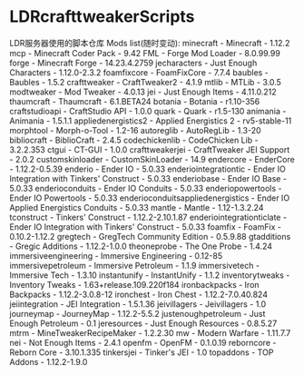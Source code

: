 # LDRcrafttweakerScripts
LDR服务器使用的脚本仓库
Mods list(随时变动):
minecraft - Minecraft - 1.12.2
mcp - Minecraft Coder Pack - 9.42
FML - Forge Mod Loader - 8.0.99.99
forge - Minecraft Forge - 14.23.4.2759
jecharacters - Just Enough Characters - 1.12.0-2.3.2
foamfixcore - FoamFixCore - 7.7.4
baubles - Baubles - 1.5.2
crafttweaker - CraftTweaker2 - 4.1.9
mtlib - MTLib - 3.0.5
modtweaker - Mod Tweaker - 4.0.13
jei - Just Enough Items - 4.11.0.212
thaumcraft - Thaumcraft - 6.1.BETA24
botania - Botania - r1.10-356
craftstudioapi - CraftStudio API - 1.0.0
quark - Quark - r1.5-130
animania - Animania - 1.5.1.1
appliedenergistics2 - Applied Energistics 2 - rv5-stable-11
morphtool - Morph-o-Tool - 1.2-16
autoreglib - AutoRegLib - 1.3-20
bibliocraft - BiblioCraft - 2.4.5
codechickenlib - CodeChicken Lib - 3.2.2.353
ctgui - CT-GUI - 1.0.0
crafttweakerjei - CraftTweaker JEI Support - 2.0.2
customskinloader - CustomSkinLoader - 14.9
endercore - EnderCore - 1.12.2-0.5.39
enderio - Ender IO - 5.0.33
enderiointegrationtic - Ender IO Integration with Tinkers' Construct - 5.0.33
enderiobase - Ender IO Base - 5.0.33
enderioconduits - Ender IO Conduits - 5.0.33
enderiopowertools - Ender IO Powertools - 5.0.33
enderioconduitsappliedenergistics - Ender IO Applied Energistics Conduits - 5.0.33
mantle - Mantle - 1.12-1.3.2.24
tconstruct - Tinkers' Construct - 1.12.2-2.10.1.87
enderiointegrationticlate - Ender IO Integration with Tinkers' Construct - 5.0.33
foamfix - FoamFix - 0.10.2-1.12.2
gregtech - GregTech Community Edition - 0.5.9.88
gtadditions - Gregic Additions - 1.12.2-1.0.0
theoneprobe - The One Probe - 1.4.24
immersiveengineering - Immersive Engineering - 0.12-85
immersivepetroleum - Immersive Petroleum - 1.1.9
immersivetech - Immersive Tech - 1.3.10
instantunify - InstantUnify - 1.1.2
inventorytweaks - Inventory Tweaks - 1.63+release.109.220f184
ironbackpacks - Iron Backpacks - 1.12.2-3.0.8-12
ironchest - Iron Chest - 1.12.2-7.0.40.824
jeiintegration - JEI Integration - 1.5.1.36
jeivillagers - Jeivillagers - 1.0
journeymap - JourneyMap - 1.12.2-5.5.2
justenoughpetroleum - Just Enough Petroleum - 0.1
jeresources - Just Enough Resources - 0.8.5.27
mtrm - MineTweakerRecipeMaker - 1.2.2.30
mw - Modern Warfare - 1.11.7.7
nei - Not Enough Items - 2.4.1
openfm - OpenFM - 0.1.0.19
reborncore - Reborn Core - 3.10.1.335
tinkersjei - Tinker's JEI - 1.0
topaddons - TOP Addons - 1.12.2-1.9.0
